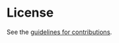# License

See the
[guidelines for contributions](https://github.com/reschke/drafts/blob/main/CONTRIBUTING.md).
